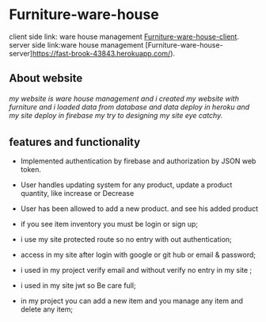 # Furniture-ware-house

client side link: ware house management [Furniture-ware-house-client](https://furniture-ware-house-c81c0.web.app/).
server side link:ware house management [Furniture-ware-house-server]https://fast-brook-43843.herokuapp.com/).

## About website
###### my website is ware house management and i created my website with furniture and i loaded data from database and data deploy in heroku and my site deploy in firebase my try to designing my site eye catchy. 
## features and functionality
* Implemented authentication by firebase and authorization by JSON web token.
* User handles updating system for any product, update a product quantity, like increase or
Decrease
* User has been allowed to add a new product. and see his added product

* if you see item  inventory you must be login or sign up;
* i use my site protected route so no entry with out authentication;
* access in my site after login with google or git hub or email & password;
* i used in my project verify email and without verify no entry in my site ;
* i used in my site jwt so Be care full;
* in my project you can add a new item and you manage any item and delete any item;